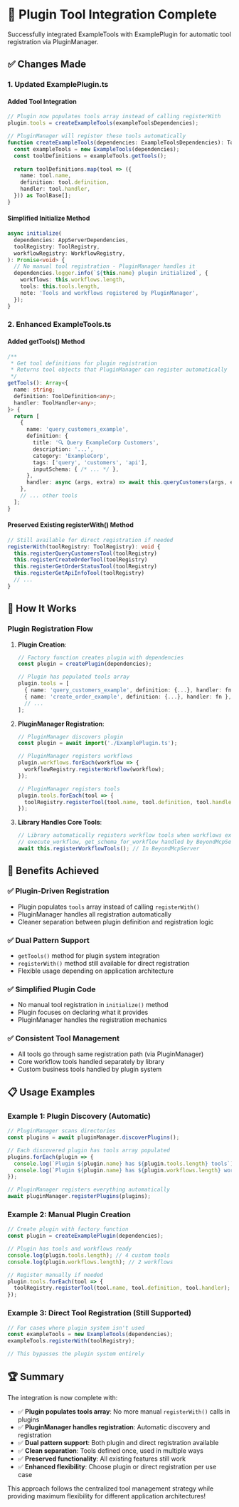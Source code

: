 # 🔌 **Plugin Tool Integration Complete**

Successfully integrated ExampleTools with ExamplePlugin for automatic tool registration via PluginManager.

## ✅ **Changes Made**

### **1. Updated ExamplePlugin.ts**

#### **Added Tool Integration**
```typescript
// Plugin now populates tools array instead of calling registerWith
plugin.tools = createExampleTools(exampleToolsDependencies);

// PluginManager will register these tools automatically
function createExampleTools(dependencies: ExampleToolsDependencies): ToolBase[] {
  const exampleTools = new ExampleTools(dependencies);
  const toolDefinitions = exampleTools.getTools();
  
  return toolDefinitions.map(tool => ({
    name: tool.name,
    definition: tool.definition,
    handler: tool.handler,
  })) as ToolBase[];
}
```

#### **Simplified Initialize Method**
```typescript
async initialize(
  dependencies: AppServerDependencies,
  toolRegistry: ToolRegistry,
  workflowRegistry: WorkflowRegistry,
): Promise<void> {
  // No manual tool registration - PluginManager handles it
  dependencies.logger.info(`${this.name} plugin initialized`, {
    workflows: this.workflows.length,
    tools: this.tools.length,
    note: 'Tools and workflows registered by PluginManager',
  });
}
```

### **2. Enhanced ExampleTools.ts**

#### **Added getTools() Method**
```typescript
/**
 * Get tool definitions for plugin registration
 * Returns tool objects that PluginManager can register automatically
 */
getTools(): Array<{
  name: string;
  definition: ToolDefinition<any>;
  handler: ToolHandler<any>;
}> {
  return [
    {
      name: 'query_customers_example',
      definition: {
        title: '🔍 Query ExampleCorp Customers',
        description: '...',
        category: 'ExampleCorp',
        tags: ['query', 'customers', 'api'],
        inputSchema: { /* ... */ },
      },
      handler: async (args, extra) => await this.queryCustomers(args, extra),
    },
    // ... other tools
  ];
}
```

#### **Preserved Existing registerWith() Method**
```typescript
// Still available for direct registration if needed
registerWith(toolRegistry: ToolRegistry): void {
  this.registerQueryCustomersTool(toolRegistry)
  this.registerCreateOrderTool(toolRegistry)
  this.registerGetOrderStatusTool(toolRegistry)
  this.registerGetApiInfoTool(toolRegistry)
  // ...
}
```

## 🎯 **How It Works**

### **Plugin Registration Flow**

1. **Plugin Creation**:
   ```typescript
   // Factory function creates plugin with dependencies
   const plugin = createPlugin(dependencies);
   
   // Plugin has populated tools array
   plugin.tools = [
     { name: 'query_customers_example', definition: {...}, handler: fn },
     { name: 'create_order_example', definition: {...}, handler: fn },
     // ...
   ];
   ```

2. **PluginManager Registration**:
   ```typescript
   // PluginManager discovers plugin
   const plugin = await import('./ExamplePlugin.ts');
   
   // PluginManager registers workflows
   plugin.workflows.forEach(workflow => {
     workflowRegistry.registerWorkflow(workflow);
   });
   
   // PluginManager registers tools
   plugin.tools.forEach(tool => {
     toolRegistry.registerTool(tool.name, tool.definition, tool.handler);
   });
   ```

3. **Library Handles Core Tools**:
   ```typescript
   // Library automatically registers workflow tools when workflows exist
   // execute_workflow, get_schema_for_workflow handled by BeyondMcpServer
   await this.registerWorkflowTools(); // In BeyondMcpServer
   ```

## 🚀 **Benefits Achieved**

### **✅ Plugin-Driven Registration**
- Plugin populates `tools` array instead of calling `registerWith()`
- PluginManager handles all registration automatically
- Cleaner separation between plugin definition and registration logic

### **✅ Dual Pattern Support**
- `getTools()` method for plugin system integration
- `registerWith()` method still available for direct registration
- Flexible usage depending on application architecture

### **✅ Simplified Plugin Code**
- No manual tool registration in `initialize()` method
- Plugin focuses on declaring what it provides
- PluginManager handles the registration mechanics

### **✅ Consistent Tool Management**
- All tools go through same registration path (via PluginManager)
- Core workflow tools handled separately by library
- Custom business tools handled by plugin system

## 📋 **Usage Examples**

### **Example 1: Plugin Discovery (Automatic)**
```typescript
// PluginManager scans directories
const plugins = await pluginManager.discoverPlugins();

// Each discovered plugin has tools array populated
plugins.forEach(plugin => {
  console.log(`Plugin ${plugin.name} has ${plugin.tools.length} tools`);
  console.log(`Plugin ${plugin.name} has ${plugin.workflows.length} workflows`);
});

// PluginManager registers everything automatically
await pluginManager.registerPlugins(plugins);
```

### **Example 2: Manual Plugin Creation**
```typescript
// Create plugin with factory function
const plugin = createExamplePlugin(dependencies);

// Plugin has tools and workflows ready
console.log(plugin.tools.length); // 4 custom tools
console.log(plugin.workflows.length); // 2 workflows

// Register manually if needed
plugin.tools.forEach(tool => {
  toolRegistry.registerTool(tool.name, tool.definition, tool.handler);
});
```

### **Example 3: Direct Tool Registration (Still Supported)**
```typescript
// For cases where plugin system isn't used
const exampleTools = new ExampleTools(dependencies);
exampleTools.registerWith(toolRegistry);

// This bypasses the plugin system entirely
```

## 🏆 **Summary**

The integration is now complete with:

- ✅ **Plugin populates tools array**: No more manual `registerWith()` calls in plugins
- ✅ **PluginManager handles registration**: Automatic discovery and registration
- ✅ **Dual pattern support**: Both plugin and direct registration available
- ✅ **Clean separation**: Tools defined once, used in multiple ways
- ✅ **Preserved functionality**: All existing features still work
- ✅ **Enhanced flexibility**: Choose plugin or direct registration per use case

This approach follows the centralized tool management strategy while providing maximum flexibility for different application architectures!
